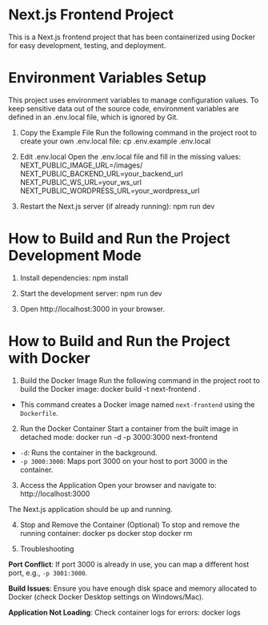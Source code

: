 # Next.js Frontend Project
This is a Next.js frontend project that has been containerized using Docker for easy development, testing, and deployment.

# Environment Variables Setup
This project uses environment variables to manage configuration values. To keep sensitive data out of the source code, environment variables are defined in an .env.local file, which is ignored by Git.

1. Copy the Example File
Run the following command in the project root to create your own .env.local file:
cp .env.example .env.local

2. Edit .env.local
Open the .env.local file and fill in the missing values:
NEXT_PUBLIC_IMAGE_URL=/images/
NEXT_PUBLIC_BACKEND_URL=your_backend_url
NEXT_PUBLIC_WS_URL=your_ws_url
NEXT_PUBLIC_WORDPRESS_URL=your_wordpress_url

3. Restart the Next.js server (if already running):
npm run dev

# How to Build and Run the Project Development Mode

1. Install dependencies:
npm install

2. Start the development server:
npm run dev

3. Open http://localhost:3000 in your browser.

# How to Build and Run the Project with Docker

1. Build the Docker Image
Run the following command in the project root to build the Docker image:
docker build -t next-frontend .
- This command creates a Docker image named `next-frontend` using the `Dockerfile`.

2. Run the Docker Container
Start a container from the built image in detached mode:
docker run -d -p 3000:3000 next-frontend

- `-d`: Runs the container in the background.
- `-p 3000:3000`: Maps port 3000 on your host to port 3000 in the container.

3. Access the Application
Open your browser and navigate to:
http://localhost:3000

The Next.js application should be up and running.

4. Stop and Remove the Container (Optional)
To stop and remove the running container:
docker ps
docker stop <container-id>
docker rm <container-id>

5. Troubleshooting

**Port Conflict**: If port 3000 is already in use, you can map a different host port, e.g., `-p 3001:3000`.

**Build Issues**: Ensure you have enough disk space and memory allocated to Docker (check Docker Desktop settings on Windows/Mac).

**Application Not Loading**: Check container logs for errors:
  docker logs <container-id>

